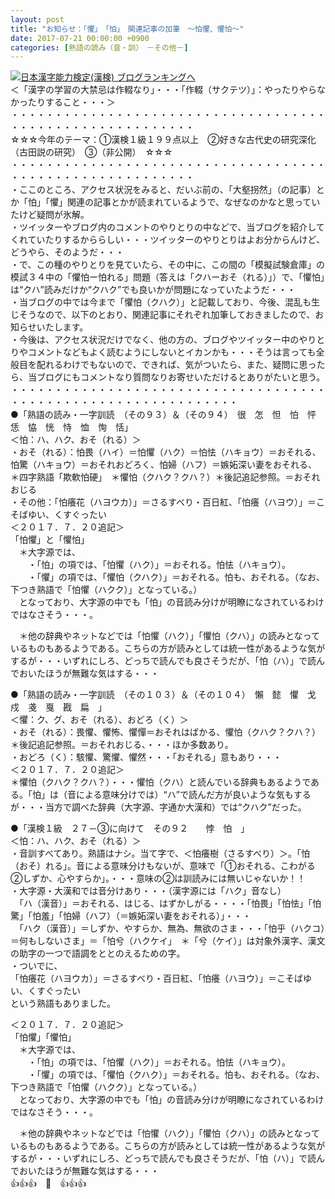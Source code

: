 ```yaml
---
layout: post
title: "お知らせ：「懼」　「怕」　関連記事の加筆　～怕懼、懼怕～"
date: 2017-07-21 00:00:00 +0900
categories: [熟語の読み（音・訓）　－その他－]
---
```


[![](/syuusyuu9701/assets/images/お知らせ：「懼」-「怕」-関連記事の加筆-～怕懼、懼怕～-br_c_3028_1.gif)](http://blog.with2.net/link.php?1659096:3028 "日本漢字能力検定(漢検) ブログランキングへ")[日本漢字能力検定(漢検) ブログランキングへ](http://blog.with2.net/link.php?1659096:3028)  
＜「漢字の学習の大禁忌は作輟なり」・・・「作輟（サクテツ）」：やったりやらなかったりすること・・・＞  
・・・・・・・・・・・・・・・・・・・・・・・・・・・・・・・・・・・・・・・・・・・・・・・・・・・・・・・・・  
☆☆☆今年のテーマ：①漢検１級１９９点以上　②好きな古代史の研究深化（古田説の研究）　③（非公開）　☆☆☆　　  
・・・・・・・・・・・・・・・・・・・・・・・・・・・・・・・・・・・・・・・・・・・・・・・・・・・・・・・・・  
・ここのところ、アクセス状況をみると、だいぶ前の、「大壑拐然」（の記事）とか「怕」「懼」関連の記事とかが読まれているようで、なぜなのかなと思っていたけど疑問が氷解。  
・ツイッターやブログ内のコメントのやりとりの中などで、当ブログを紹介してくれていたりするかららしい・・・ツイッターのやりとりはよお分からんけど、どうやら、そのようだ・・・  
・で、この種のやりとりを見ていたら、その中に、この間の「模擬試験倉庫」の模試３４中の「懼怕ー怕れる」問題（答えは「クハーおそ（れる）」）で、「懼怕」は“クハ”読みだけか“クハク”でも良いかが問題になっていたようだ・・・  
・当ブログの中では今まで「懼怕（クハク）」と記載しており、今後、混乱も生じそうなので、以下のとおり、関連記事にそれぞれ加筆しておきましたので、お知らせいたします。  
・今後は、アクセス状況だけでなく、他の方の、ブログやツイッター中のやりとりやコメントなどもよく読むようにしないとイカンかも・・・そうは言っても全般目を配れるわけでもないので、できれば、気がついたら、また、疑問に思ったら、当ブログにもコメントなり質問なりお寄せいただけるとありがたいと思う。  
・・・・・・・・・・・・・・・・・・・・・・・・・・・・・・・・・・・・・・・・・・・・・・・・・・・・・・・・・・・・・・  
●「熟語の読み・一字訓読　（その９３）＆（その９４）　很　怎　怛　怕　怦　恁　恊　恍　恃　恤　恂　恬」  
＜怕：ハ、ハク、おそ（れる）＞  
・おそ（れる）：怕畏（ハイ）＝怕懼（ハク）＝怕怯（ハキョウ）＝おそれる、怕驚（ハキョウ）＝おそれおどろく、怕婦（ハフ）＝嫉妬深い妻をおそれる、　＊四字熟語「欺軟怕硬」　＊懼怕（クハク？クハ？）＊後記追記参照。＝おそれおじる　  
・その他：「怕癢花（ハヨウカ）」＝さるすべり・百日紅、「怕癢（ハヨウ）」＝こそばゆい、くすぐったい  
＜２０１７．７．２０追記＞  
「怕懼」と「懼怕」  
　＊大字源では、  
　　・「怕」の項では、「怕懼（ハク）」＝おそれる。怕怯（ハキョウ）。  
　　・「懼」の項では、「懼怕（クハク）」＝おそれる。怕も、おそれる。（なお、下つき熟語で「怕懼（ハクク）」となっている。）  
　となっており、大字源の中でも「怕」の音読み分けが明瞭になされているわけではなさそう・・・。  
  
　＊他の辞典やネットなどでは「怕懼（ハク）」「懼怕（クハ）」の読みとなっているものもあるようである。こちらの方が読みとしては統一性があるような気がするが・・・いずれにしろ、どっちで読んでも良さそうだが、「怕（ハ）」で読んでおいたほうが無難な気はする・・・  
  
●「熟語の読み・一字訓読　（その１０３）＆（その１０４）　懶　懿　懼　戈　戍　戔　戛　戡　扁　」  
＜懼：ク、グ、おそ（れる）、おどろ（く）＞  
・おそ（れる）：畏懼、懼怖、懼憚＝おそれはばかる、懼怕（クハク？クハ？）＊後記追記参照。＝おそれおじる、・・・ほか多数あり。  
・おどろ（く）：駭懼、驚懼、懼然・・・「おそれる」意もあり・・・  
＜２０１７．７．２０追記＞  
＊懼怕（クハク？クハ？）・・・懼怕（クハ）と読んでいる辞典もあるようである。「怕」は（音による意味分けでは）“ハ”で読んだ方が良いような気もするが・・・当方で調べた辞典（大字源、字通か大漢和）では“クハク”だった。  
  
●「漢検１級　２７－③に向けて　その９２　　悖　怕　」  
＜怕：ハ、ハク、おそ（れる）＞  
・音訓すべてあり。熟語はナシ。当て字で、＜怕癢樹（さるすべり）＞。「怕（おそ）れる」。音による意味分けもないが、意味で「①おそれる、こわがる　②しずか、心やすらか」。・・・意味の②は訓読みには無いじゃないか！！  
・大字源・大漢和では音分けあり・・・（漢字源には「ハク」音なし）  
　「ハ（漢音）」＝おそれる、はじる、はずかしがる・・・・「怕畏」「怕怯」「怕驚」「怕羞」「怕婦（ハフ）（＝嫉妬深い妻をおそれる）」・・・  
　「ハク（漢音）」＝しずか、やすらか、無為、無欲のさま・・・「怕乎（ハクコ）＝何もしないさま」＝「怕兮（ハクケイ」　＊「兮（ケイ）」は対象外漢字、漢文の助字の一つで語調をととのえるための字。  
・ついでに、  
「怕癢花（ハヨウカ）」＝さるすべり・百日紅、「怕癢（ハヨウ）」＝こそばゆい、くすぐったい　  
という熟語もありました。  
  
＜２０１７．７．２０追記＞  
「怕懼」「懼怕」  
　＊大字源では、  
　　・「怕」の項では、「怕懼（ハク）」＝おそれる。怕怯（ハキョウ）。  
　　・「懼」の項では、「懼怕（クハク）」＝おそれる。怕も、おそれる。（なお、下つき熟語で「怕懼（ハクク）」となっている。）  
　となっており、大字源の中でも「怕」の音読み分けが明瞭になされているわけではなさそう・・・。  
  
　＊他の辞典やネットなどでは「怕懼（ハク）」「懼怕（クハ）」の読みとなっているものもあるようである。こちらの方が読みとしては統一性があるような気がするが・・・いずれにしろ、どっちで読んでも良さそうだが、「怕（ハ）」で読んでおいたほうが無難な気はする・・・  
👍👍👍　🐔　👍👍👍